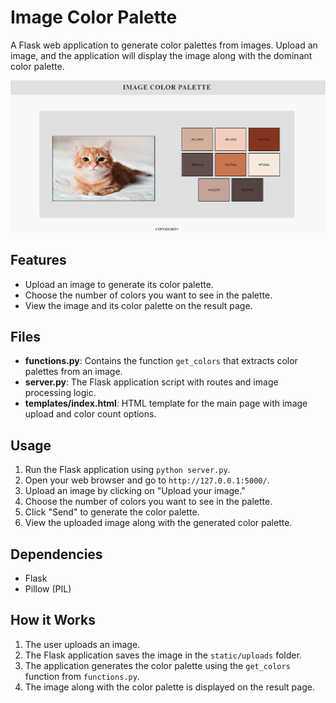 # Image Color Palette

A Flask web application to generate color palettes from images. Upload an image, and the application will display the image along with the dominant color palette.


![Image Color Palette](static/image.png)

## Features

- Upload an image to generate its color palette.
- Choose the number of colors you want to see in the palette.
- View the image and its color palette on the result page.

## Files

- **functions.py**: Contains the function `get_colors` that extracts color palettes from an image.
- **server.py**: The Flask application script with routes and image processing logic.
- **templates/index.html**: HTML template for the main page with image upload and color count options.

## Usage

1. Run the Flask application using `python server.py`.
2. Open your web browser and go to `http://127.0.0.1:5000/`.
3. Upload an image by clicking on "Upload your image."
4. Choose the number of colors you want to see in the palette.
5. Click "Send" to generate the color palette.
6. View the uploaded image along with the generated color palette.

## Dependencies

- Flask
- Pillow (PIL)

## How it Works

1. The user uploads an image.
2. The Flask application saves the image in the `static/uploads` folder.
3. The application generates the color palette using the `get_colors` function from `functions.py`.
4. The image along with the color palette is displayed on the result page.
